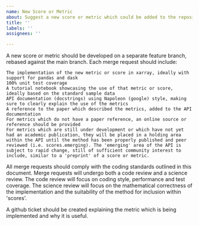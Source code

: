 ```yaml
---
name: New Score or Metric
about: Suggest a new score or metric which could be added to the repository
title: ''
labels: ''
assignees: ''

---
```


A new score or metric should be developed on a separate feature branch, rebased against the main branch. Each merge request should include:

    The implementation of the new metric or score in xarray, ideally with support for pandas and dask
    100% unit test coverage
    A tutorial notebook showcasing the use of that metric or score, ideally based on the standard sample data
    API documentation (docstrings) using Napoleon (google) style, making sure to clearly explain the use of the metrics
    A reference to the paper which described the metrics, added to the API documentation
    For metrics which do not have a paper reference, an online source or reference should be provided
    For metrics which are still under development or which have not yet had an academic publication, they will be placed in a holding area within the API until the method has been properly published and peer reviewed (i.e. scores.emerging). The 'emerging' area of the API is subject to rapid change, still of sufficient community interest to include, similar to a 'preprint' of a score or metric.

All merge requests should comply with the coding standards outlined in this document. Merge requests will undergo both a code review and a science review. The code review will focus on coding style, performance and test coverage. The science review will focus on the mathematical correctness of the implementation and the suitability of the method for inclusion within 'scores'.

A github ticket should be created explaining the metric which is being implemented and why it is useful.
